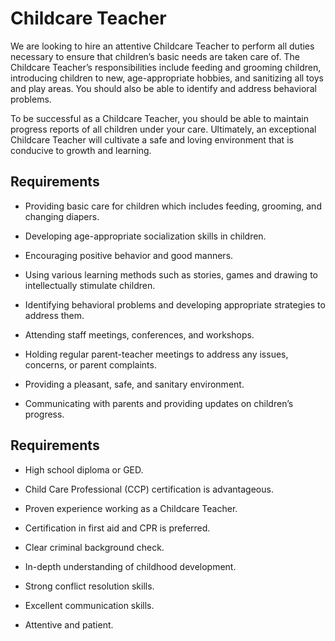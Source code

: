 # Childcare Teacher

We are looking to hire an attentive Childcare Teacher to perform all duties necessary to ensure that children’s basic needs are taken care of. The Childcare Teacher’s responsibilities include feeding and grooming children, introducing children to new, age-appropriate hobbies, and sanitizing all toys and play areas. You should also be able to identify and address behavioral problems.

To be successful as a Childcare Teacher, you should be able to maintain progress reports of all children under your care. Ultimately, an exceptional Childcare Teacher will cultivate a safe and loving environment that is conducive to growth and learning.

## Requirements

* Providing basic care for children which includes feeding, grooming, and changing diapers.

* Developing age-appropriate socialization skills in children.

* Encouraging positive behavior and good manners.

* Using various learning methods such as stories, games and drawing to intellectually stimulate children.

* Identifying behavioral problems and developing appropriate strategies to address them.

* Attending staff meetings, conferences, and workshops.

* Holding regular parent-teacher meetings to address any issues, concerns, or parent complaints.

* Providing a pleasant, safe, and sanitary environment.

* Communicating with parents and providing updates on children’s progress.

## Requirements

* High school diploma or GED.

* Child Care Professional (CCP) certification is advantageous.

* Proven experience working as a Childcare Teacher.

* Certification in first aid and CPR is preferred.

* Clear criminal background check.

* In-depth understanding of childhood development.

* Strong conflict resolution skills.

* Excellent communication skills.

* Attentive and patient.

